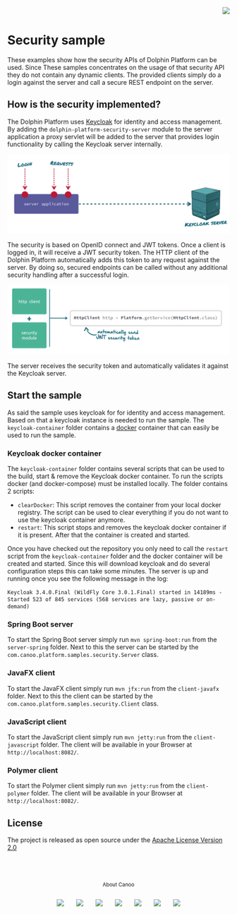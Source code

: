<p align="right">
<a href="http://www.canoo.com"><img src="http://www.guigarage.com/wordpress/wp-content/uploads/2016/08/canoo_support.png"/></a>
</p>

# Security sample

These examples show how the security APIs of Dolphin Platform can be used. Since These samples concentrates on
the usage of that security API they do not contain any dynamic clients. The provided clients simply do a login
against the server and call a secure REST endpoint on the server.

## How is the security implemented?

The Dolphin Platform uses [Keycloak](https://www.keycloak.org) for identity and access management. By adding
the `dolphin-platform-security-server` module to the server application a proxy servlet will be added
to the server that provides login functionality by calling the Keycloak server internally.

![Keycloak workflow](readme/keycloak.png "Keycloak workflow")

The security is based on OpenID connect and JWT tokens. Once a client is logged in, it will receive a JWT security
token. The HTTP client of the Dolphin Platform automatically adds this token to any request against the server.
By doing so, secured endpoints can be called without any additional security handling after a successful login.

![http client and security](readme/http-client.png "http client and security")

The server receives the security token and automatically validates it against the Keycloak server.

## Start the sample

As said the sample uses keycloak for for identity and access management. Based on that a keycloak instance
is needed to run the sample. The `keycloak-container` folder contains a [docker](https://www.docker.com) container that can easily be used to run the sample.

### Keycloak docker container
The `keycloak-container` folder contains several scripts that can be used to the build, start & remove the
Keycloak docker container. To run the scripts docker (and docker-compose) must be installed locally. The folder contains 2 scripts:
- `clearDocker`: This script removes the container from your local docker registry. The script can be used
to clear everything if you do not want to use the keycloak container anymore.
- `restart`: This script stops and removes the keycloak docker container if it is present. After that the container
is created and started.

Once you have checked out the repository you only need to call the `restart` script from the `keycloak-container` folder and the docker container will be created and started. Since this will download keycloak and do several configuration steps this can take some minutes. The server is up and running once you see the following message in the log:

```
Keycloak 3.4.0.Final (WildFly Core 3.0.1.Final) started in 14189ms - Started 523 of 845 services (568 services are lazy, passive or on-demand)
```

### Spring Boot server
To start the Spring Boot server simply run `mvn spring-boot:run` from the `server-spring` folder. Next to this the
server can be started by the `com.canoo.platform.samples.security.Server` class.

### JavaFX client
To start the JavaFX client simply run `mvn jfx:run` from the `client-javafx` folder. Next to this the client can be
started by the `com.canoo.platform.samples.security.Client` class.

### JavaScript client
To start the JavaScript client simply run `mvn jetty:run` from the `client-javascript` folder.
The client will be available in your Browser at `http://localhost:8082/`. 

### Polymer client
To start the Polymer client simply run `mvn jetty:run` from the `client-polymer` folder.
The client will be available in your Browser at `http://localhost:8082/`.

## License
The project is released as open source under the [Apache License Version 2.0](http://www.apache.org/licenses/LICENSE-2.0)

<br/><br/>
<p align="center">
<sub>About Canoo</sub>
</p>
<p align="center">
<a title="Canoo Website" href="http://www.canoo.com/"><img style="margin:12px !important;" src="http://www.guigarage.com/wordpress/wp-content/uploads/2016/08/color-link-48-1.png"/></a>
<a title="Canoo at Twitter" href="https://twitter.com/canoo"><img style="margin:12px !important;" src="http://www.guigarage.com/wordpress/wp-content/uploads/2016/08/color-twitter-48-1.png"/></a>
<a title="Canoo at LinkedIn" href="https://www.linkedin.com/company/canoo-engineering-ag"><img style="margin:12px !important;" src="http://www.guigarage.com/wordpress/wp-content/uploads/2016/08/color-linkedin-48-1.png"/></a>
<a title="Canoo at Xing" href="https://www.xing.com/companies/canooengineeringag"><img style="margin:12px !important;" src="http://www.guigarage.com/wordpress/wp-content/uploads/2016/08/xing-48-1.png"/></a>
<a title="Canoo at YouTube" href="https://www.youtube.com/user/canoovideo"><img style="margin:12px !important;" src="http://www.guigarage.com/wordpress/wp-content/uploads/2016/08/color-youtube-48-1.png"/></a>
<a title="Canoo at GitHub" href="https://github.com/canoo"><img style="margin:12px !important;" src="http://www.guigarage.com/wordpress/wp-content/uploads/2016/08/color-github-48-1.png"/></a>
<a title="Contact Canoo" href="mailto:info@canoo.com"><img style="margin:12px !important;" src="http://www.guigarage.com/wordpress/wp-content/uploads/2016/08/color-forwardtofriend-48-1.png"/></a>
</p>
